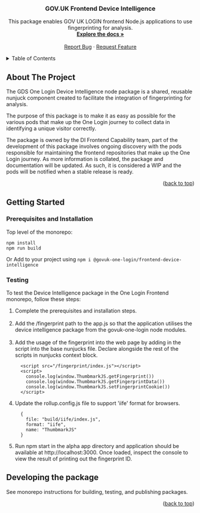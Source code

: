 <!-- Improved compatibility of back to top link: See: https://github.com/othneildrew/Best-README-Template/pull/73 -->

<!-- [![Coverage](https://sonarcloud.io/api/project_badges/measure?project=govuk-one-login_di-fec-ga4&metric=coverage)](https://sonarcloud.io/summary/overall?id=govuk-one-login_di-fec-ga4) -->

<a name="readme-top"></a>

<!-- PROJECT LOGO -->
<br />
<div align="center">
  
<h3 align="center">GOV.UK Frontend Device Intelligence</h3>
  <p align="center">
    This package enables GOV UK LOGIN frontend Node.js applications to use fingerprinting for analysis.
    <br />
    <a href="TBC"><strong>Explore the docs »</strong></a>
    <br />
    <br />
    <a href="https://github.com/govuk-one-login/govuk-one-login-frontend/issues">Report Bug</a>
    ·
    <a href="https://github.com/govuk-one-login/govuk-one-login-frontend/issues">Request Feature</a>
  </p>
</div>

<!-- TABLE OF CONTENTS -->
<details>
  <summary>Table of Contents</summary>
  <ol>
    <li>
      <a href="#about-the-project">About The Project</a>
    </li>
    <li>
      <a href="#getting-started">Getting Started</a>
      <ul>
        <li><a href="#installation"> Prerequisites and Installation</a></li>
      </ul>
    </li>
  </ol>
</details>

<!-- ABOUT THE PROJECT -->

## About The Project

The GDS One Login Device Intelligence node package is a shared, reusable nunjuck component created to facilitate the integration of fingerprinting for analysis.

The purpose of this package is to make it as easy as possible for the various pods that make up the One Login journey to collect data in identifying a unique visitor correctly.

The package is owned by the DI Frontend Capability team, part of the development of this package involves ongoing discovery with the pods responsible for maintaining the frontend repositories that make up the One Login journey. As more information is collated, the package and documentation will be updated. As such, it is considered a WIP and the pods will be notified when a stable release is ready.

<p align="right">(<a href="#readme-top">back to top</a>)</p>

<!-- GETTING STARTED -->

## Getting Started

### Prerequisites and Installation

Top level of the monorepo:
```
npm install
npm run build
```

Or Add to your project using `npm i @govuk-one-login/frontend-device-intelligence`

### Testing

To test the Device Intelligence package in the One Login Frontend monorepo, follow these steps:

  <ol>
    <li> Complete the prerequisites and installation steps. </li> 
    </br>
    <li> Add the /fingerprint path to the app.js so that the application utilises the device intelligence package from the govuk-one-login node modules. </li>
    <br/>
    <li> Add the usage of the fingerprint into the web page by adding in the script into the base nunjucks file. Declare alongside the rest of the scripts in nunjucks context block. </li>
  
  ```
    <script src="/fingerprint/index.js"></script>
    <script>
      console.log(window.ThumbmarkJS.getFingerprint())
      console.log(window.ThumbmarkJS.getFingerprintData())
      console.log(window.ThumbmarkJS.setFingerprintCookie())
    </script>
  ```
  <li> Update the rollup.config.js file to support 'iife' format for browsers. </li>

  ```
    {
      file: "build/iife/index.js",
      format: "iife",
      name: "ThumbmarkJS"
    }
  ```

  <li> Run npm start in the alpha app directory and application should be available at http://localhost:3000. Once loaded, inspect the console to view the result of printing out the fingerprint ID. </li>
  </ol>

## Developing the package

See monorepo instructions for building, testing, and publishing packages.

<p align="right">(<a href="#readme-top">back to top</a>)</p>